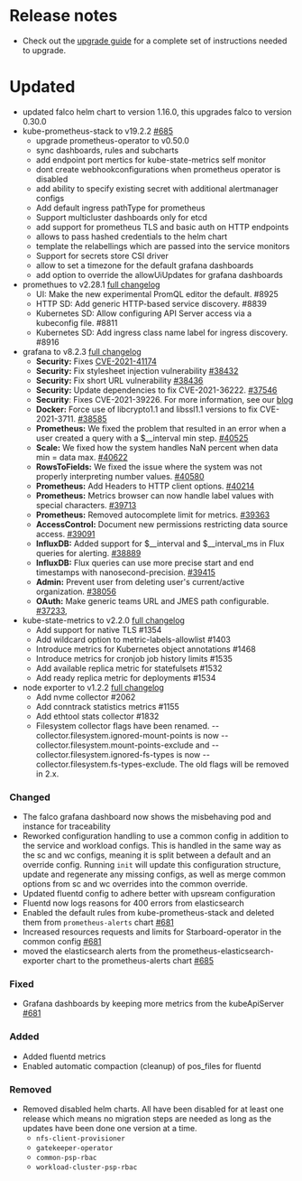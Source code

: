 # Release notes

* Check out the [upgrade guide](https://github.com/elastisys/compliantkubernetes-apps/blob/main/migration/v0.18.x-v0.19.x/upgrade-apps.md) for a complete set of instructions needed to upgrade.

# Updated

- updated falco helm chart to version 1.16.0, this upgrades falco to version 0.30.0
- kube-prometheus-stack to v19.2.2 [#685](https://github.com/elastisys/compliantkubernetes-apps/pull/685)
  - upgrade prometheus-operator to v0.50.0
  - sync dashboards, rules and subcharts
  - add endpoint port mertics for kube-state-metrics self monitor
  - dont create webhookconfigurations when prometheus operator is disabled
  - add ability to specify existing secret with additional alertmanager configs
  - Add default ingress pathType for prometheus
  - Support multicluster dashboards only for etcd
  - add support for prometheus TLS and basic auth on HTTP endpoints
  - allows to pass hashed credentials to the helm chart
  - template the relabellings which are passed into the service monitors
  - Support for secrets store CSI driver
  - allow to set a timezone for the default grafana dashboards
  - add option to override the allowUiUpdates for grafana dashboards
- promethues to v2.28.1 [full changelog](https://github.com/prometheus/prometheus/blob/main/CHANGELOG.md)
  - UI: Make the new experimental PromQL editor the default. #8925
  - HTTP SD: Add generic HTTP-based service discovery. #8839
  - Kubernetes SD: Allow configuring API Server access via a kubeconfig file. #8811
  - Kubernetes SD: Add ingress class name label for ingress discovery. #8916
- grafana to v8.2.3 [full changelog](https://github.com/grafana/grafana/blob/main/CHANGELOG.md)
  - **Security:** Fixes [CVE-2021-41174](https://grafana.com/blog/2021/11/03/grafana-8.2.3-released-with-medium-severity-security-fix-cve-2021-41174-grafana-xss/)
  - **Security:** Fix stylesheet injection vulnerability [#38432](https://github.com/grafana/grafana/pull/38432)
  - **Security:** Fix short URL vulnerability [#38436](https://github.com/grafana/grafana/pull/38436)
  - **Security:** Update dependencies to fix CVE-2021-36222. [#37546](https://github.com/grafana/grafana/pull/37546)
  - **Security**: Fixes CVE-2021-39226. For more information, see our [blog](https://grafana.com/blog/2021/10/05/grafana-7.5.11-and-8.1.6-released-with-critical-security-fix/)
  - **Docker:** Force use of libcrypto1.1 and libssl1.1 versions to fix CVE-2021-3711. [#38585](https://github.com/grafana/grafana/pull/38585)
  - **Prometheus:** We fixed the problem that resulted in an error when a user created a query with a $\_\_interval min step. [#40525](https://github.com/grafana/grafana/pull/40525)
  - **Scale:** We fixed how the system handles NaN percent when data min = data max. [#40622](https://github.com/grafana/grafana/pull/40622)
  - **RowsToFields:** We fixed the issue where the system was not properly interpreting number values. [#40580](https://github.com/grafana/grafana/pull/40580)
  - **Prometheus:** Add Headers to HTTP client options. [#40214](https://github.com/grafana/grafana/pull/40214)
  - **Prometheus:** Metrics browser can now handle label values with special characters. [#39713](https://github.com/grafana/grafana/pull/39713)
  - **Prometheus:** Removed autocomplete limit for metrics. [#39363](https://github.com/grafana/grafana/pull/39363)
  - **AccessControl:** Document new permissions restricting data source access. [#39091](https://github.com/grafana/grafana/pull/39091)
  - **InfluxDB:** Added support for $\_\_interval and $\_\_interval_ms in Flux queries for alerting. [#38889](https://github.com/grafana/grafana/pull/38889)
  - **InfluxDB:** Flux queries can use more precise start and end timestamps with nanosecond-precision. [#39415](https://github.com/grafana/grafana/pull/39415)
  - **Admin:** Prevent user from deleting user's current/active organization. [#38056](https://github.com/grafana/grafana/pull/38056)
  - **OAuth:** Make generic teams URL and JMES path configurable. [#37233](https://github.com/grafana/grafana/pull/37233),
- kube-state-metrics to v2.2.0 [full changelog](https://github.com/kubernetes/kube-state-metrics/blob/master/CHANGELOG.md)
  - Add support for native TLS #1354
  - Add wildcard option to metric-labels-allowlist #1403
  - Introduce metrics for Kubernetes object annotations #1468
  - Introduce metrics for cronjob job history limits #1535
  - Add available replica metric for statefulsets #1532
  - Add ready replica metric for deployments #1534
- node exporter to v1.2.2 [full changelog](https://github.com/prometheus/node_exporter/blob/master/CHANGELOG.md)
  - Add nvme collector #2062
  - Add conntrack statistics metrics #1155
  - Add ethtool stats collector #1832
  - Filesystem collector flags have been renamed. --collector.filesystem.ignored-mount-points is now --collector.filesystem.mount-points-exclude and --collector.filesystem.ignored-fs-types is now --collector.filesystem.fs-types-exclude. The old flags will be removed in 2.x.

### Changed

- The falco grafana dashboard now shows the misbehaving pod and instance for traceability
- Reworked configuration handling to use a common config in addition to the service and workload configs. This is handled in the same way as the sc and wc configs, meaning it is split between a default and an override config. Running `init` will update this configuration structure, update and regenerate any missing configs, as well as merge common options from sc and wc overrides into the common override.
- Updated fluentd config to adhere better with upsream configuration
- Fluentd now logs reasons for 400 errors from elasticsearch
- Enabled the default rules from kube-prometheus-stack and deleted them from `prometheus-alerts` chart [#681](https://github.com/elastisys/compliantkubernetes-apps/pull/681)
- Increased resources requests and limits for Starboard-operator in the common config [#681](https://github.com/elastisys/compliantkubernetes-apps/pull/681)
- moved the elasticsearch alerts from the prometheus-elasticsearch-exporter chart to the prometheus-alerts chart [#685](https://github.com/elastisys/compliantkubernetes-apps/pull/685)

### Fixed
- Grafana dashboards by keeping more metrics from the kubeApiServer [#681](https://github.com/elastisys/compliantkubernetes-apps/pull/681)

### Added

- Added fluentd metrics
- Enabled automatic compaction (cleanup) of pos_files for fluentd

### Removed

- Removed disabled helm charts. All have been disabled for at least one release which means no migration steps are needed as long as the updates have been done one version at a time.
  - `nfs-client-provisioner`
  - `gatekeeper-operator`
  - `common-psp-rbac`
  - `workload-cluster-psp-rbac`
